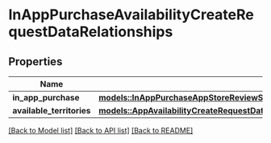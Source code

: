 # InAppPurchaseAvailabilityCreateRequestDataRelationships

## Properties

Name | Type | Description | Notes
------------ | ------------- | ------------- | -------------
**in_app_purchase** | [**models::InAppPurchaseAppStoreReviewScreenshotCreateRequestDataRelationshipsInAppPurchaseV2**](InAppPurchaseAppStoreReviewScreenshotCreateRequest_data_relationships_inAppPurchaseV2.md) |  | 
**available_territories** | [**models::AppAvailabilityCreateRequestDataRelationshipsAvailableTerritories**](AppAvailabilityCreateRequest_data_relationships_availableTerritories.md) |  | 

[[Back to Model list]](../README.md#documentation-for-models) [[Back to API list]](../README.md#documentation-for-api-endpoints) [[Back to README]](../README.md)


